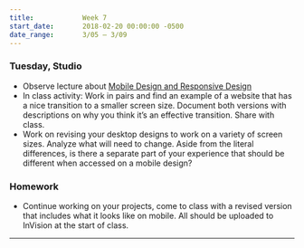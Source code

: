 ```yaml
---
title:            Week 7
start_date:       2018-02-20 00:00:00 -0500
date_range:       3/05 – 3/09
---
```


### Tuesday, Studio

- Observe lecture about [Mobile Design and Responsive Design](/assets/lectures/lecture-6-mobile-design.pdf)
- In class activity: Work in pairs and find an example of a website that has a nice transition to a smaller screen size. Document both versions with descriptions on why you think it&rsquo;s an effective transition. Share with class.
- Work on revising your desktop designs to work on a variety of screen sizes. Analyze what will need to change. Aside from the literal differences, is there a separate part of your experience that should be different when accessed on a mobile design?


### Homework
- Continue working on your projects, come to class with a revised version that includes what it looks like on mobile. All should be uploaded to InVision at the start of class.

---
